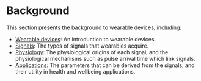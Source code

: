 # Background

This section presents the background to wearable devices, including:
- [Wearable devices](../background/wearables): An introduction to wearable devices.
- [Signals](../background/signals): The types of signals that wearables acquire.
- [Physiology](../background/physiology): The physiological origins of each signal, and the physiological mechanisms such as pulse arrival time which link signals.
- [Applications](../background/applications): The parameters that can be derived from the signals, and their utility in health and wellbeing applications.

